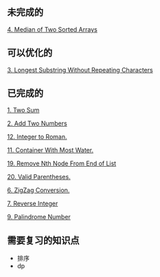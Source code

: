 ## 未完成的
[4. Median of Two Sorted Arrays](https://github.com/ooolize/L-LeetCode/edit/master/%E5%AF%BB%E6%89%BE%E4%B8%A4%E4%B8%AA%E6%9C%89%E5%BA%8F%E6%95%B0%E7%BB%84%E7%9A%84%E4%B8%AD%E4%BD%8D%E6%95%B0.md)
## 可以优化的
[3. Longest Substring Without Repeating Characters](https://github.com/ooolize/L-LeetCode/edit/master/%E6%97%A0%E9%87%8D%E5%A4%8D%E5%AD%97%E7%AC%A6%E7%9A%84%E6%9C%80%E9%95%BF%E5%AD%90%E4%B8%B2.md)
## 已完成的
[1. Two Sum](https://github.com/ooolize/L-LeetCode/blob/master/1.two%20sum.md)

[2. Add Two Numbers](https://github.com/ooolize/L-LeetCode/edit/master/%E4%B8%A4%E6%95%B0%E7%9B%B8%E5%8A%A0.md)

[12. Integer to Roman.](https://github.com/ooolize/L-LeetCode/blob/master/12.%20Integer%20to%20Roman.md)

[11. Container With Most Water.](https://github.com/ooolize/L-LeetCode/blob/master/11.%20Container%20With%20Most%20Water.md)

[19. Remove Nth Node From End of List](https://github.com/ooolize/L-LeetCode/blob/master/19.%20Remove%20Nth%20Node%20From%20End%20of%20List.md)

[20. Valid Parentheses.](https://github.com/ooolize/L-LeetCode/blob/master/20.%20Valid%20Parentheses.md)

[]()

[6. ZigZag Conversion.](https://github.com/ooolize/L-LeetCode/blob/master/6.%20ZigZag%20Conversion.md)

[7. Reverse Integer](https://github.com/ooolize/L-LeetCode/blob/master/7.%20Reverse%20Integer.md)

[9. Palindrome Number](https://github.com/ooolize/L-LeetCode/blob/master/9.%20Palindrome%20Number.md)
## 需要复习的知识点
* 排序
* dp
